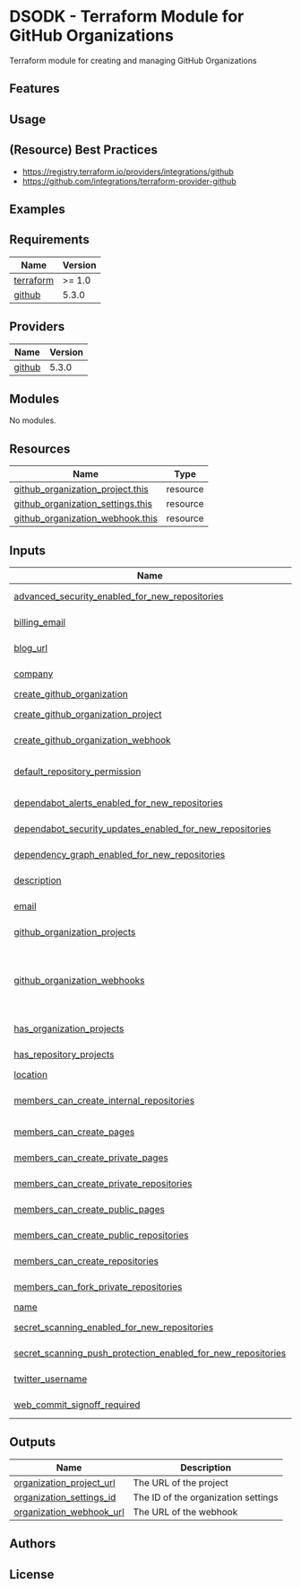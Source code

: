 # DSODK - Terraform Module for GitHub Organizations

Terraform module for creating and managing GitHub Organizations

## Features

## Usage

## (Resource) Best Practices

* https://registry.terraform.io/providers/integrations/github
* https://github.com/integrations/terraform-provider-github

## Examples

<!-- BEGINNING OF PRE-COMMIT-TERRAFORM DOCS HOOK -->
## Requirements

| Name | Version |
|------|---------|
| <a name="requirement_terraform"></a> [terraform](#requirement\_terraform) | >= 1.0 |
| <a name="requirement_github"></a> [github](#requirement\_github) | 5.3.0 |

## Providers

| Name | Version |
|------|---------|
| <a name="provider_github"></a> [github](#provider\_github) | 5.3.0 |

## Modules

No modules.

## Resources

| Name | Type |
|------|------|
| [github_organization_project.this](https://registry.terraform.io/providers/integrations/github/5.3.0/docs/resources/organization_project) | resource |
| [github_organization_settings.this](https://registry.terraform.io/providers/integrations/github/5.3.0/docs/resources/organization_settings) | resource |
| [github_organization_webhook.this](https://registry.terraform.io/providers/integrations/github/5.3.0/docs/resources/organization_webhook) | resource |

## Inputs

| Name | Description | Type | Default | Required |
|------|-------------|------|---------|:--------:|
| <a name="input_advanced_security_enabled_for_new_repositories"></a> [advanced\_security\_enabled\_for\_new\_repositories](#input\_advanced\_security\_enabled\_for\_new\_repositories) | Whether or not advanced security is enabled for new repositories. (Optional) | `bool` | `false` | no |
| <a name="input_billing_email"></a> [billing\_email](#input\_billing\_email) | The billing email address for the GitHub Organization. (Required) | `string` | n/a | yes |
| <a name="input_blog_url"></a> [blog\_url](#input\_blog\_url) | The blog URL (https://example.com) for the GitHub Organization. (Optional) | `string` | `""` | no |
| <a name="input_company"></a> [company](#input\_company) | The company name for the GitHub Organization. (Optional) | `string` | `""` | no |
| <a name="input_create_github_organization"></a> [create\_github\_organization](#input\_create\_github\_organization) | Whether to create the GitHub Organization. | `bool` | `true` | no |
| <a name="input_create_github_organization_project"></a> [create\_github\_organization\_project](#input\_create\_github\_organization\_project) | Whether to create Projects in the GitHub Organization. | `bool` | `false` | no |
| <a name="input_create_github_organization_webhook"></a> [create\_github\_organization\_webhook](#input\_create\_github\_organization\_webhook) | Whether to create Webhooks in the GitHub Organization. | `bool` | `false` | no |
| <a name="input_default_repository_permission"></a> [default\_repository\_permission](#input\_default\_repository\_permission) | The default permission [read\|write\|admin\|none] for GitHub Organization members to create new repositories . (Optional) | `string` | `"read"` | no |
| <a name="input_dependabot_alerts_enabled_for_new_repositories"></a> [dependabot\_alerts\_enabled\_for\_new\_repositories](#input\_dependabot\_alerts\_enabled\_for\_new\_repositories) | Whether or not dependabot alerts are enabled for new repositories. (Optional) | `bool` | `false` | no |
| <a name="input_dependabot_security_updates_enabled_for_new_repositories"></a> [dependabot\_security\_updates\_enabled\_for\_new\_repositories](#input\_dependabot\_security\_updates\_enabled\_for\_new\_repositories) | Whether or not dependabot security updates are enabled for new repositories. (Optional) | `bool` | `false` | no |
| <a name="input_dependency_graph_enabled_for_new_repositories"></a> [dependency\_graph\_enabled\_for\_new\_repositories](#input\_dependency\_graph\_enabled\_for\_new\_repositories) | Whether or not dependency graph is enabled for new repositories. (Optional) | `bool` | `false` | no |
| <a name="input_description"></a> [description](#input\_description) | The description for the GitHub Organization. (Optional) | `string` | `""` | no |
| <a name="input_email"></a> [email](#input\_email) | The email address (example@example.com) for the GitHub Organization. (Optional) | `string` | `""` | no |
| <a name="input_github_organization_projects"></a> [github\_organization\_projects](#input\_github\_organization\_projects) | Map of GitHub Organization Projects to create. (Optional) | `map(any)` | `{}` | no |
| <a name="input_github_organization_webhooks"></a> [github\_organization\_webhooks](#input\_github\_organization\_webhooks) | Map of GitHub Organization Webhooks to create. (Optional)<br>For list of valid events, visit https://docs.github.com/en/developers/webhooks-and-events/webhooks/webhook-events-and-payloads#issues | `map(any)` | `{}` | no |
| <a name="input_has_organization_projects"></a> [has\_organization\_projects](#input\_has\_organization\_projects) | Whether or not organization projects are enabled for the GitHub Organization. (Optional) | `bool` | `true` | no |
| <a name="input_has_repository_projects"></a> [has\_repository\_projects](#input\_has\_repository\_projects) | Whether or not repository projects are enabled for the GitHub Organization. (Optional) | `bool` | `true` | no |
| <a name="input_location"></a> [location](#input\_location) | The location for the GitHub Organization. (Optional) | `string` | `""` | no |
| <a name="input_members_can_create_internal_repositories"></a> [members\_can\_create\_internal\_repositories](#input\_members\_can\_create\_internal\_repositories) | Whether or not organization members can create new internal repositories. For Enterprise Organizations only. (Optional) | `bool` | `false` | no |
| <a name="input_members_can_create_pages"></a> [members\_can\_create\_pages](#input\_members\_can\_create\_pages) | Whether or not organization members can create new pages. (Optional) | `bool` | `true` | no |
| <a name="input_members_can_create_private_pages"></a> [members\_can\_create\_private\_pages](#input\_members\_can\_create\_private\_pages) | Whether or not organization members can create new private pages. (Optional) | `bool` | `true` | no |
| <a name="input_members_can_create_private_repositories"></a> [members\_can\_create\_private\_repositories](#input\_members\_can\_create\_private\_repositories) | Whether or not organization members can create new private repositories. (Optional) | `bool` | `true` | no |
| <a name="input_members_can_create_public_pages"></a> [members\_can\_create\_public\_pages](#input\_members\_can\_create\_public\_pages) | Whether or not organization members can create new public pages. (Optional) | `bool` | `true` | no |
| <a name="input_members_can_create_public_repositories"></a> [members\_can\_create\_public\_repositories](#input\_members\_can\_create\_public\_repositories) | Whether or not organization members can create new public repositories. (Optional) | `bool` | `true` | no |
| <a name="input_members_can_create_repositories"></a> [members\_can\_create\_repositories](#input\_members\_can\_create\_repositories) | Whether or not organization members can create new repositories. (Optional) | `bool` | `true` | no |
| <a name="input_members_can_fork_private_repositories"></a> [members\_can\_fork\_private\_repositories](#input\_members\_can\_fork\_private\_repositories) | Whether or not organization members can fork private repositories. (Optional) | `bool` | `false` | no |
| <a name="input_name"></a> [name](#input\_name) | The name for the GitHub Organization. (Optional) | `string` | `""` | no |
| <a name="input_secret_scanning_enabled_for_new_repositories"></a> [secret\_scanning\_enabled\_for\_new\_repositories](#input\_secret\_scanning\_enabled\_for\_new\_repositories) | Whether or not secret scanning is enabled for new repositories. (Optional) | `bool` | `false` | no |
| <a name="input_secret_scanning_push_protection_enabled_for_new_repositories"></a> [secret\_scanning\_push\_protection\_enabled\_for\_new\_repositories](#input\_secret\_scanning\_push\_protection\_enabled\_for\_new\_repositories) | Whether or not secret scanning push protection is enabled for new repositories. (Optional) | `bool` | `false` | no |
| <a name="input_twitter_username"></a> [twitter\_username](#input\_twitter\_username) | The Twitter username for the GitHub Organization. (Optional) | `string` | `""` | no |
| <a name="input_web_commit_signoff_required"></a> [web\_commit\_signoff\_required](#input\_web\_commit\_signoff\_required) | Whether or not commit signatures are required for commits to the organization. (Optional) | `bool` | `false` | no |

## Outputs

| Name | Description |
|------|-------------|
| <a name="output_organization_project_url"></a> [organization\_project\_url](#output\_organization\_project\_url) | The URL of the project |
| <a name="output_organization_settings_id"></a> [organization\_settings\_id](#output\_organization\_settings\_id) | The ID of the organization settings |
| <a name="output_organization_webhook_url"></a> [organization\_webhook\_url](#output\_organization\_webhook\_url) | The URL of the webhook |
<!-- END OF PRE-COMMIT-TERRAFORM DOCS HOOK -->

## Authors

## License
